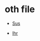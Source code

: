 ﻿# oth file

- [Sus](../../../../../C:/note/test/PsMarkdown/TestA/sus.md)

- [Ihr](../../../../../C:/note/test/PsMarkdown/TestB/Test01/ihr.md)
